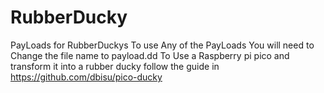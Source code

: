 # RubberDucky
PayLoads for RubberDuckys
To use Any of the PayLoads You will need to Change the file name to payload.dd 
To Use a Raspberry pi pico and transform it into a rubber ducky follow the guide in https://github.com/dbisu/pico-ducky
